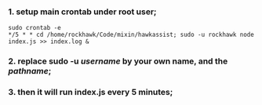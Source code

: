 ### 1. setup main crontab under root user;
```
sudo crontab -e
*/5 * * cd /home/rockhawk/Code/mixin/hawkassist; sudo -u rockhawk node index.js >> index.log & 
```

### 2. replace sudo -u _username_ by your own name, and the _pathname_;

### 3. then it will run index.js every 5 minutes;
